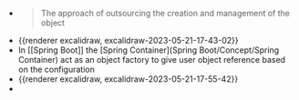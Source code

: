 - > The approach of outsourcing the creation and management of the object
- {{renderer excalidraw, excalidraw-2023-05-21-17-43-02}}
- In [[Spring Boot]] the [Spring Container](Spring Boot/Concept/Spring Container) act as an object factory to give user object reference based on the configuration
- {{renderer excalidraw, excalidraw-2023-05-21-17-55-42}}
-